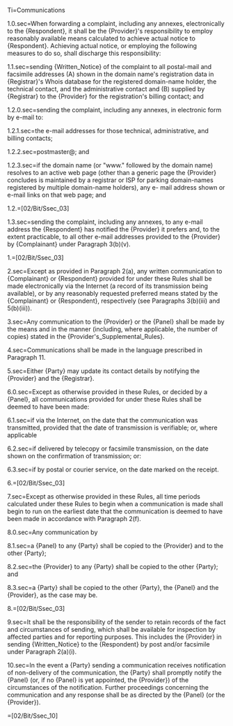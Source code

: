 Ti=Communications

1.0.sec=When forwarding a complaint, including any annexes, electronically to the {Respondent}, it shall be the {Provider}'s responsibility to employ reasonably available means calculated to achieve actual notice to {Respondent}. Achieving actual notice, or employing the following measures to do so, shall discharge this responsibility:

1.1.sec=sending {Written_Notice} of the complaint to all postal-mail and facsimile addresses (A) shown in the domain name's registration data in {Registrar}'s Whois database for the registered domain-name holder, the technical contact, and the administrative contact and (B) supplied by {Registrar} to the {Provider} for the registration's billing contact; and

1.2.0.sec=sending the complaint, including any annexes, in electronic form by e-mail to:

1.2.1.sec=the e-mail addresses for those technical, administrative, and billing contacts;

1.2.2.sec=postmaster@<the contested domain name>; and

1.2.3.sec=if the domain name (or "www." followed by the domain name) resolves to an active web page (other than a generic page the {Provider} concludes is maintained by a registrar or ISP for parking domain-names registered by multiple domain-name holders), any e- mail address shown or e-mail links on that web page; and

1.2.=[02/Bit/Ssec_03]

1.3.sec=sending the complaint, including any annexes, to any e-mail address the {Respondent} has notified the {Provider} it prefers and, to the extent practicable, to all other e-mail addresses provided to the {Provider} by {Complainant} under Paragraph 3(b)(v).

1.=[02/Bit/Ssec_03]

2.sec=Except as provided in Paragraph 2(a), any written communication to {Complainant} or {Respondent} provided for under these Rules shall be made electronically via the Internet (a record of its transmission being available), or by any reasonably requested preferred means stated by the {Complainant} or {Respondent}, respectively (see Paragraphs 3(b)(iii) and 5(b)(iii)).

3.sec=Any communication to the {Provider} or the {Panel} shall be made by the means and in the manner (including, where applicable, the number of copies) stated in the {Provider's_Supplemental_Rules}.

4.sec=Communications shall be made in the language prescribed in Paragraph 11.

5.sec=Either {Party} may update its contact details by notifying the {Provider} and the {Registrar}.

6.0.sec=Except as otherwise provided in these Rules, or decided by a {Panel}, all communications provided for under these Rules shall be deemed to have been made:

6.1.sec=if via the Internet, on the date that the communication was transmitted, provided that the date of transmission is verifiable; or, where applicable

6.2.sec=if delivered by telecopy or facsimile transmission, on the date shown on the confirmation of transmission; or:

6.3.sec=if by postal or courier service, on the date marked on the receipt.

6.=[02/Bit/Ssec_03]

7.sec=Except as otherwise provided in these Rules, all time periods calculated under these Rules to begin when a communication is made shall begin to run on the earliest date that the communication is deemed to have been made in accordance with Paragraph 2(f).

8.0.sec=Any communication by

8.1.sec=a {Panel} to any {Party} shall be copied to the {Provider} and to the other {Party};

8.2.sec=the {Provider} to any {Party} shall be copied to the other {Party}; and

8.3.sec=a {Party} shall be copied to the other {Party}, the {Panel} and the {Provider}, as the case may be.

8.=[02/Bit/Ssec_03]

9.sec=It shall be the responsibility of the sender to retain records of the fact and circumstances of sending, which shall be available for inspection by affected parties and for reporting purposes. This includes the {Provider} in sending {Written_Notice} to the {Respondent} by post and/or facsimile under Paragraph 2(a)(i).

10.sec=In the event a {Party} sending a communication receives notification of non-delivery of the communication, the {Party} shall promptly notify the {Panel} (or, if no {Panel} is yet appointed, the {Provider}) of the circumstances of the notification. Further proceedings concerning the communication and any response shall be as directed by the {Panel} (or the {Provider}).

=[02/Bit/Ssec_10]